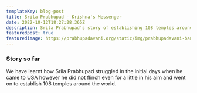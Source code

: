 ```yaml
---
templateKey: blog-post
title: Srila Prabhupad - Krishna's Messenger
date: 2022-10-12T18:27:28.365Z
description: Srila Prabhupad's story of establishing 108 temples around the world
featuredpost: true
featuredimage: https://prabhupadavani.org/static/img/prabhupadavani-banner.jpg
---
```

### S﻿tory so far

W﻿e have learnt how Srila Prabhupad struggled in the initial days when he came to USA however he did not flinch even for a little in his aim and went on to establish 108 temples around the world.